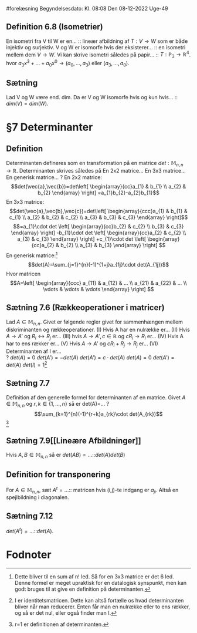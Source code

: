 #forelæsning 
Begyndelsesdato: Kl. 08:08  Den 08-12-2022   Uge-49
## Definition 6.8 (Isometrier)
En isometri fra V til W er en... :: lineær afbildning af $T:V \to W$ som er både injektiv og surjektiv.
V og W er isomorfe hvis der eksisterer... :: en isometri mellem dem $V \to W$.
Vi kan skrive isometri således på papir... :: $T: \mathbb{P}_{3}\to \mathbb{R}^{4}$. hvor $a_{3}x^{3}+...+a_{0}x^{0}\rightarrow (a_{0},...,a_{3})\text{ eller }(a_{3},...,a_{0})$.

## Sætning
Lad V og W være end. dim. Da er V og W isomorfe hvis og kun hvis... :: $dim(V)=dim(W)$.

# §7 Determinanter
## Definition
Determinanten defineres som en transformation på en matrice $det:\mathbb{M}_{n,n}\to \mathbb{R}$. Determinanten skrives således på
En 2x2 matrice...
En 3x3 matrice...
En generisk matrice...
?
En 2x2 matrice:
$$det(\vec{a},\vec{b})=det\left[
\begin{array}{cc}a_{1} & b_{1} \\ a_{2} & b_{2}
\end{array}
\right] =a_{1}b_{2}-a_{2}b_{1}$$
En 3x3 matrice:
$$det(\vec{a},\vec{b},\vec{c})=det\left[
\begin{array}{ccc}a_{1} & b_{1} & c_{1} \\ a_{2} & b_{2} & c_{2} \\ a_{3} & b_{3} & c_{3}
\end{array}
\right]$$$$=a_{1}\cdot det \left[
\begin{array}{cc}b_{2} & c_{2} \\ b_{3} & c_{3}
\end{array}
\right] -b_{1}\cdot det \left[
\begin{array}{cc}a_{2} & c_{2} \\ a_{3} & c_{3}
\end{array}
\right] +c_{1}\cdot det \left[
\begin{array}{cc}a_{2} & b_{2} \\ a_{3} & b_{3}
\end{array}
\right] $$
En generisk matrice:[^1]
$$det(A)=\sum_{j=1}^{n}(-1)^{1+j}a_{1j}\cdot det(A_{1j})$$
Hvor matricen $$A=\left[
\begin{array}{ccc} a_{11} & a_{12} & ... \\ a_{21} & a_{22} & ... \\ \vdots & \vdots & \vdots
\end{array}
\right] $$

## Sætning 7.6 (Rækkeoperationer i matricer)
Lad $A \in \mathbb{M}_{n,n}$. Givet er følgende regler givet for sammenhængen mellem diskriminanten og rækkeoperationer.
(I) Hvis A har en nulrække er... 
(II) Hvis $A \to A'$ og $R_{i}\leftrightarrow R_{j}$  er... 
(III) hvis $A \to A',c \in \mathbb{R}$ og $cR_{i} \to R_{i}$ er... 
(IV) Hvis A har to ens rækker er... 
(V) Hvis $A \to A'$ og $cR_{i} +R_{j} \to R_{j}$ er... 
(VI) Determinanten af I er...  
?
$det(A)=0$ 
$det(A')=-det(A)$ 
$det(A')=c\cdot det(A)$ 
$det(A)=0$
$det(A')=det(A)$
$det(I)=1$[^2]

## Sætning 7.7
Definition af den generelle formel for determinanten af en matrice.
Givet $A \in \mathbb{M}_{n,n}$ og $r,k \in \{1,...,n \}$ så er det(A)=...
?
$$\sum_{k=1}^{n}(-1)^{r+k}a_{rk}\cdot det(A_{rk})$$[^3]

## Sætning 7.9[[Lineære Afbildninger]]
Hvis $A,B \in \mathbb{M}_{n,n}$ så er $det(AB)=...$::$det(A)det(B)$

## Definition for transponering
For $A \in \mathbb{M}_{n,n}$, sæt $A^{t}=...$:: matricen hvis (i,j)-te indgang er $a_{ji}$. Altså en spejlbildning i diagonalen.

## Sætning 7.12
$det(A^{t})=...$::$det(A)$.

# Fodnoter
[^1]: Dette bliver til en sum af n! led. Så for en 3x3 matrice er det 6 led. Denne formel er meget upraktisk for en datalogisk synspunkt, men kan godt bruges til at give en definition på determinanten.
[^2]: I er identitetsmatricen. Dette kan altså fortælle os hvad determinanten bliver når man reducerer. Enten får man en nulrække eller to ens rækker, og så er det nul, eller også finder man I.
[^3]: r=1 er definitionen af determinanten.